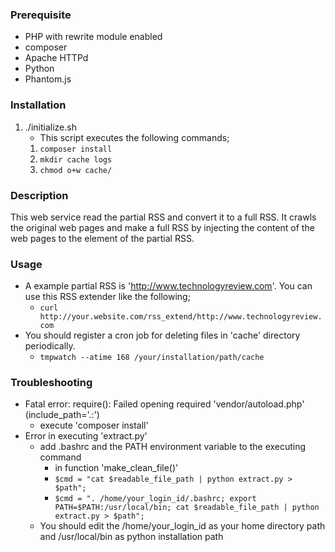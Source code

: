 ### Prerequisite
* PHP with rewrite module enabled
* composer
* Apache HTTPd
* Python
* Phantom.js

### Installation
1. ./initialize.sh
    * This script executes the following commands;
    1. `composer install`
    1. `mkdir cache logs`
    1. `chmod o+w cache/`

### Description
This web service read the partial RSS and convert it to a full RSS. It crawls the original web pages and make a full  RSS by injecting the content of the web pages to the <description> element of the partial RSS.

### Usage
* A example partial RSS is 'http://www.technologyreview.com'. You can use this RSS extender like the following;
    * `curl http://your.website.com/rss_extend/http://www.technologyreview.com`
* You should register a cron job for deleting files in 'cache' directory periodically.
    * `tmpwatch --atime 168 /your/installation/path/cache`

### Troubleshooting
* Fatal error: require(): Failed opening required 'vendor/autoload.php' (include_path='.:')
    * execute 'composer install'
* Error in executing 'extract.py'
  * add .bashrc and the PATH environment variable to the executing command
    * in function 'make_clean_file()'
    * `$cmd = "cat $readable_file_path | python extract.py > $path";`
    * `$cmd = ". /home/your_login_id/.bashrc; export PATH=$PATH:/usr/local/bin; cat $readable_file_path | python extract.py > $path";`
  * You should edit the /home/your_login_id as your home directory path and /usr/local/bin as python installation path


